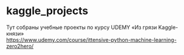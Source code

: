 # kaggle_projects
Тут собраны учебные проекты по курсу UDEMY «Из грязи Kaggle-князи»  
https://www.udemy.com/course/ittensive-python-machine-learning-zero2hero/
